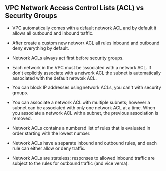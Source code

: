 ## VPC Network Access Control Lists (ACL) vs Security Groups

- VPC automatically comes with a default network ACL and by default it allows all outbound and inbound traffic.

- After create a custom new network ACL all rules inbound and outbound deny everything by default.

- Network ACLs always act first before security groups.

- Each network in the VPC must be associated with a network ACL. If don't explicitly associate with a network ACL the subnet is automatically associated with the default network ACL.

- You can block IP addresses using network ACLs, you can't with security groups.

- You can associate a network ACL with multiple subnets; however a subnet can be associated with only one network ACL at a time. When you associate a network ACL with a subnet, the previous association is removed.

- Network ACLs contains a numbered list of rules that is evaluated in order starting with the lowest number.

- Network ACLs have a separate inbound and outbound rules, and each rule can either allow or deny traffic.

- Network ACLs are stateless; responses to allowed inbound traffic are subject to the rules for outbound traffic (and vice versa).
